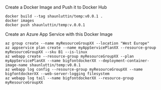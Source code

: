 Create a Docker Image and Push it to Docker Hub

    docker build --tag shaunluttin/temp:v0.0.1 . 
    docker images 
    docker push shaunluttin/temp:v.0.0.1

Create an Azure App Service with this Docker Image

    az group create --name myResourceGroupXX --location "West Europe"      
    az appservice plan create --name myAppServicePlanXX --resource-group myResourceGroupXX --sku B1 --is-linux      
    az webapp create --resource-group myResourceGroupXX --plan myAppServicePlanXX --name bigfontdockerXX --deployment-container-image-name shaunluttin/temp:v0.0.1      
    az webapp log config --resource-group myResourceGroupXX --name bigfontdockerXX --web-server-logging filesystem      
    az webapp log tail --name bigfontdockerXX --resource-group myResourceGroupXX

